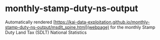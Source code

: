 # monthly-stamp-duty-ns-output
Automatically rendered [https://kai-data-exploitation.github.io/monthly-stamp-duty-ns-output/msdlt_spine.html](webpage) for the monthly Stamp Duty Land Tax (SDLT) National Statistics
